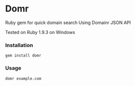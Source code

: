 Domr
====

Ruby gem for quick domain search
Using Domainr JSON API

Tested on Ruby 1.9.3 on Windows

### Installation
``` gem install domr ```

### Usage
``` domr example.com ```